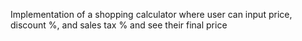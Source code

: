 Implementation of a shopping calculator where user can input price, discount %, and sales tax % and see their final price
